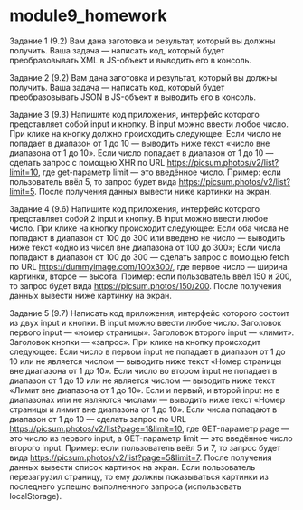 # module9_homework
Задание 1 (9.2)
Вам дана заготовка и результат, который вы должны получить. Ваша задача — написать код, который будет преобразовывать XML в JS-объект и выводить его в консоль.

Задание 2 (9.2)
Вам дана заготовка и результат, который вы должны получить. Ваша задача — написать код, который будет преобразовывать JSON в JS-объект и выводить его в консоль.

Задание 3 (9.3)
Напишите код приложения, интерфейс которого представляет собой input и кнопку. В input можно ввести любое число. При клике на кнопку должно происходить следующее:
Если число не попадает в диапазон от 1 до 10 — выводить ниже текст «число вне диапазона от 1 до 10».
Если число попадает в диапазон от 1 до 10 — сделать запрос c помощью XHR по URL https://picsum.photos/v2/list?limit=10, где get-параметр limit — это введённое число.
Пример: если пользователь ввёл 5, то запрос будет вида https://picsum.photos/v2/list?limit=5.
После получения данных вывести ниже картинки на экран.

Задание 4 (9.6)
Напишите код приложения, интерфейс которого представляет собой 2 input и кнопку. В input можно ввести любое число. При клике на кнопку происходит следующее:
Если оба числа не попадают в диапазон от 100 до 300 или введено не число — выводить ниже текст «одно из чисел вне диапазона от 100 до 300»;
Если числа попадают в диапазон от 100 до 300 — сделать запрос c помощью fetch по URL https://dummyimage.com/100x300/, где первое число — ширина картинки, второе — высота.
Пример: если пользователь ввёл 150 и 200, то запрос будет вида https://picsum.photos/150/200.
После получения данных вывести ниже картинку на экран.

Задание 5 (9.7)
Написать код приложения, интерфейс которого состоит из двух input и кнопки. В input можно ввести любое число. Заголовок первого input — «номер страницы». Заголовок второго input — «лимит». Заголовок кнопки — «запрос».
При клике на кнопку происходит следующее:
Если число в первом input не попадает в диапазон от 1 до 10 или не является числом — выводить ниже текст «Номер страницы вне диапазона от 1 до 10». Если число во втором input не попадает в диапазон от 1 до 10 или не является числом — выводить ниже текст «Лимит вне диапазона от 1 до 10». Если и первый, и второй input не в диапазонах или не являются числами — выводить ниже текст «Номер страницы и лимит вне диапазона от 1 до 10».
Если числа попадают в диапазон от 1 до 10 — сделать запрос по URL https://picsum.photos/v2/list?page=1&limit=10, где GET-параметр page — это число из первого input, а GET-параметр limit — это введённое число второго input.
Пример: если пользователь ввёл 5 и 7, то запрос будет вида https://picsum.photos/v2/list?page=5&limit=7.
После получения данных вывести список картинок на экран.
Если пользователь перезагрузил страницу, то ему должны показываться картинки из последнего успешно выполненного запроса (использовать localStorage).
